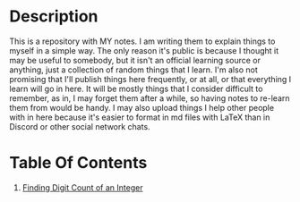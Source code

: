 # Description
This is a repository with MY notes. I am writing them to explain things to myself in a simple way. The only reason it's public is because I thought it may be useful to somebody, but it isn't an official learning source or anything, just a collection of random things that I learn. I'm also not promising that I'll publish things here frequently, or at all, or that everything I learn will go in here. It will be mostly things that I consider difficult to remember, as in, I may forget them after a while, so having notes to re-learn them from would be handy. I may also upload things I help other people with in here because it's easier to format in md files with LaTeX than in Discord or other social network chats.

# Table Of Contents
1. [Finding Digit Count of an Integer](https://github.com/Milkeles/Algorithms/blob/master/TextNotes/Finding%20Digit%20Count.md)
